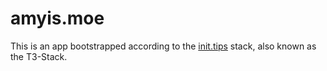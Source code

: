 # amyis.moe

This is an app bootstrapped according to the [init.tips](https://init.tips) stack, also known as the T3-Stack.
